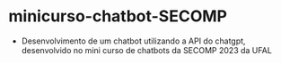 # minicurso-chatbot-SECOMP

* Desenvolvimento de um chatbot utilizando a API do chatgpt, desenvolvido no mini curso de chatbots da SECOMP 2023 da UFAL
